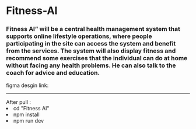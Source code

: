 # Fitness-AI
<h3>Fitness AI” will be a central health management system that supports online lifestyle operations, where people participating in the site can access the system and benefit from the services. The system will also display fitness and recommend some exercises that the individual can do at home without facing any health problems. He can also talk to the coach for advice and education.
</h3>



<p>figma desgin link:</p>
<a herf='https://www.figma.com/file/zi2WokEzd9Q4rKaWzxbKub/Untitled?type=design&node-id=19-65&mode=design&t=uZcAStU0rPHa0PM4-0'/>
<hr>
After pull :

<span>
  <li>cd "Fitness AI"</li>
    <li>npm install</li>
    <li>npm run dev</li>
</span>
